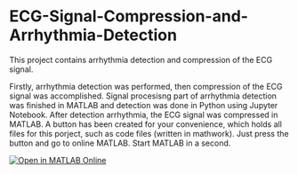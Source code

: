 # ECG-Signal-Compression-and-Arrhythmia-Detection

This project contains arrhythmia detection and compression of the ECG signal.

Firstly, arrhythmia detection was performed, then compression of the ECG signal was accomplished. Signal procesisng part of arrhythmia detection was finished in MATLAB and detection was done in Python using Jupyter Notebook. After detection arrhythmia, the ECG signal was compressed in MATLAB. A button has been created for your convenience, which holds all files for this porject, such as code files (written in mathwork). Just press the button and go to online MATLAB. Start MATLAB in a second. 


[![Open in MATLAB Online](https://www.mathworks.com/images/responsive/global/open-in-matlab-online.svg)](https://matlab.mathworks.com/open/github/v1?repo=ICdesigner21/ECG-Signal-Compression-and-Arrhythmia-Detection)
